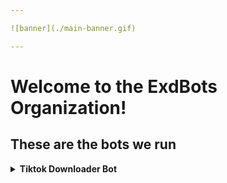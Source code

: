 ```yaml
---

![banner](./main-banner.gif)

---
```


# Welcome to the ExdBots Organization!

## These are the bots we run

<details>
<summary><b>Tiktok Downloader Bot</b></summary><br>

| Project | Repository                                                                       |
| ------: | :------------------------------------------------------------------------------- |
|     Bot | [exd-tiktok-bot](https://github.com/ExdBots/exd-tiktok-bot)                      |

</details>

